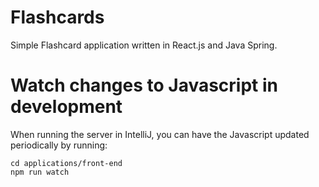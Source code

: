 Flashcards
===

Simple Flashcard application written in React.js and Java Spring.

Watch changes to Javascript in development
==

When running the server in IntelliJ, you can have the Javascript updated periodically by running:

```
cd applications/front-end
npm run watch
```
